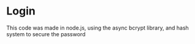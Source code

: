 # Login 

This code was made in node.js, using the async bcrypt library, and hash system to secure the password
